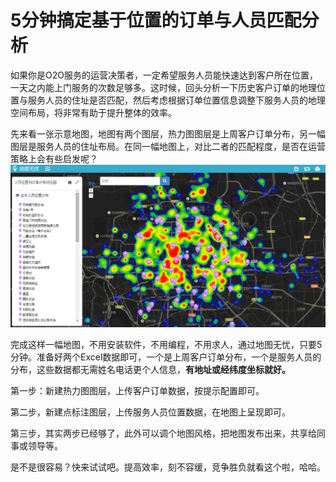 # 5分钟搞定基于位置的订单与人员匹配分析

如果你是O2O服务的运营决策者，一定希望服务人员能快速达到客户所在位置，一天之内能上门服务的次数足够多。这时候，回头分析一下历史客户订单的地理位置与服务人员的住址是否匹配，然后考虑根据订单位置信息调整下服务人员的地理空间布局，将非常有助于提升整体的效率。

先来看一张示意地图，地图有两个图层，热力图图层是上周客户订单分布，另一幅图层是服务人员的住址布局。在同一幅地图上，对比二者的匹配程度，是否在运营策略上会有些启发呢？
![](热力图图层1.png)

完成这样一幅地图，不用安装软件，不用编程，不用求人，通过地图无忧，只要5分钟。准备好两个Excel数据即可，一个是上周客户订单分布，一个是服务人员的分布，这些数据都无需姓名电话更个人信息，**有地址或经纬度坐标就好。**


第一步：新建热力图图层，上传客户订单数据，按提示配置即可。

第二步，新建点标注图层，上传服务人员位置数据，在地图上呈现即可。

第三步，其实两步已经够了，此外可以调个地图风格，把地图发布出来，共享给同事或领导等。

是不是很容易？快来试试吧。提高效率，刻不容缓，竞争胜负就看这个啦，哈哈。

 